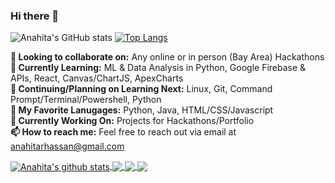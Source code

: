 ### Hi there 👋

![Anahita's GitHub stats](https://github-readme-stats.vercel.app/api?username=anahitahassan&show_icons=true&theme=dracula)
[![Top Langs](https://github-readme-stats.vercel.app/api/top-langs/?username=anahitahassan&layout=compact&theme=dracula&card_width=400&card_height=300)](https://github.com/anuraghazra/github-readme-stats)

**👋 Looking to collaborate on:** Any online or in person (Bay Area) Hackathons <br>
**🚀 Currently Learning:** ML & Data Analysis in Python, Google Firebase & APIs, React, Canvas/ChartJS, ApexCharts <br>
**🌱 Continuing/Planning on Learning Next:** Linux, Git, Command Prompt/Terminal/Powershell, Python <br>
**💖 My Favorite Lanugages:** Python, Java, HTML/CSS/Javascript <br>
**🔭 Currently Working On:** Projects for Hackathons/Portfolio <br>
**📫 How to reach me:** Feel free to reach out via email at anahitarhassan@gmail.com <br>






<a href="https://github.com/anahitahassan/github-readme-stats">
  <img align="center" src="https://github-readme-stats.anahitahassan.vercel.app/api?username=anahitahassan&show_icons=true&include_all_commits=true&theme=material-palenight" alt="Anahita's github stats" />
</a>
<a href="https://github.com/anahitahassan/github-readme-stats">
  <!-- Change the `github-readme-stats.anuraghazra1.vercel.app` to `github-readme-stats.vercel.app`  -->
  <img align="center" src="https://github-readme-stats.anahitahassan.vercel.app/api/top-langs/?username=anahitahassan&layout=compact&theme=material-palenight" />
</a>

<a href="https://github.com/anahitahassan/github-readme-stats">
  <!-- Change the `github-readme-stats.anuraghazra1.vercel.app` to `github-readme-stats.vercel.app`  -->
  <img align="center" src="https://github-readme-stats.anahitahassan.vercel.app/api/pin/?username=anahitahassan&repo=github-readme-stats&theme=material-palenight" />
</a>    
<a href="https://github.com/anuraghazra/anuraghazra.github.io">
  <!-- Change the `github-readme-stats.anuraghazra1.vercel.app` to `github-readme-stats.vercel.app`  -->
  <img align="center" src="https://github-readme-stats.anahitahassan.vercel.app/api/pin/?username=anahitahassan&repo=anahitahassan.github.io&theme=material-palenight" />
</a>
